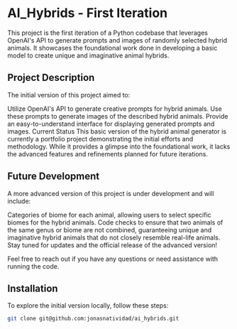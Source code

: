 # AI_Hybrids - First Iteration
This project is the first iteration of a Python codebase that leverages OpenAI's API to generate prompts and images of randomly selected hybrid animals. It showcases the foundational work done in developing a basic model to create unique and imaginative animal hybrids.

## Project Description
The initial version of this project aimed to:

Utilize OpenAI's API to generate creative prompts for hybrid animals.
Use these prompts to generate images of the described hybrid animals.
Provide an easy-to-understand interface for displaying generated prompts and images.
Current Status
This basic version of the hybrid animal generator is currently a portfolio project demonstrating the initial efforts and methodology. While it provides a glimpse into the foundational work, it lacks the advanced features and refinements planned for future iterations.

## Future Development
A more advanced version of this project is under development and will include:

Categories of biome for each animal, allowing users to select specific biomes for the hybrid animals.
Code checks to ensure that two animals of the same genus or biome are not combined, guaranteeing unique and imaginative hybrid animals that do not closely resemble real-life animals.
Stay tuned for updates and the official release of the advanced version!

Feel free to reach out if you have any questions or need assistance with running the code.

## Installation

To explore the initial version locally, follow these steps:

```bash
git clone git@github.com:jonasnatividad/ai_hybrids.git

